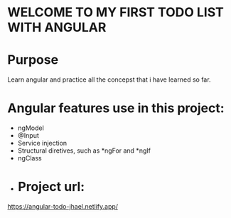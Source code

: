 # WELCOME TO MY FIRST TODO LIST WITH ANGULAR
# Purpose 
Learn angular and practice all the concepst that i have learned so far.
# Angular features use in this project:
- ngModel
- @Input
- Service injection
- Structural diretives, such as *ngFor and *ngIf
- ngClass
- # Project url:
https://angular-todo-jhael.netlify.app/



